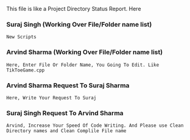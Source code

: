 This file is like a Project Directory Status Report. Here

### Suraj Singh (Working Over File/Folder name list)
``` 
New Scripts
```
### Arvind Sharma (Working Over File/Folder name list)
```
Here, Enter File Or Folder Name, You Going To Edit. Like
TikToeGame.cpp

```

### Arvind Sharma Request To Suraj Sharma
```
Here, Write Your Request To Suraj

```

### Suraj Singh Request To Arvind Sharma
```
Arvind, Increase Your Speed Of Code Writing. And Please use Clean Directory names and Clean Complile File name

```
